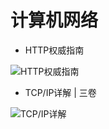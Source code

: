# 计算机网络

- HTTP权威指南

![HTTP权威指南](https://img1.doubanio.com/lpic/s11329547.jpg)

- TCP/IP详解  | 三卷

![TCP/IP详解](https://img5.doubanio.com/lpic/s1543906.jpg)
